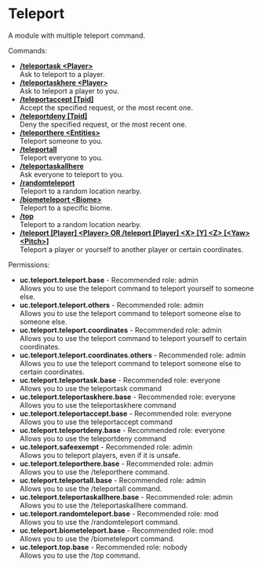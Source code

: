 Teleport
====
A module with multiple teleport command.

Commands: <br>
* **[/teleportask \<Player\>](../commands/teleportask.md)**<br>Ask to teleport to a player.
* **[/teleportaskhere \<Player\>](../commands/teleportaskhere.md)**<br>Ask to teleport a player to you.
* **[/teleportaccept \[Tpid\]](../commands/teleportaccept.md)**<br>Accept the specified request, or the most recent one.
* **[/teleportdeny \[Tpid\]](../commands/teleportdeny.md)**<br>Deny the specified request, or the most recent one.
* **[/teleporthere \<Entities\>](../commands/teleporthere.md)**<br>Teleport someone to you.
* **[/teleportall](../commands/teleportall.md)**<br>Teleport everyone to you.
* **[/teleportaskallhere](../commands/teleportaskallhere.md)**<br>Ask everyone to teleport to you.
* **[/randomteleport](../commands/randomteleport.md)**<br>Teleport to a random location nearby.
* **[/biometeleport \<Biome\>](../commands/biometeleport.md)**<br>Teleport to a specific biome.
* **[/top](../commands/top.md)**<br>Teleport to a random location nearby.
* **[/teleport \[Player\] \<Player\> OR /teleport \[Player\] \<X\> \[Y\] \<Z\> \[\<Yaw\> \<Pitch\>\]](../commands/teleport.md)**<br>Teleport a player or yourself to another player or certain coordinates.

Permissions: <br>
* **uc.teleport.teleport.base** - Recommended role: admin<br>Allows you to use the teleport command to teleport yourself to someone else.
* **uc.teleport.teleport.others** - Recommended role: admin<br>Allows you to use the teleport command to teleport someone else to someone else.
* **uc.teleport.teleport.coordinates** - Recommended role: admin<br>Allows you to use the teleport command to teleport yourself to certain coordinates.
* **uc.teleport.teleport.coordinates.others** - Recommended role: admin<br>Allows you to use the teleport command to teleport someone else to certain coordinates.
* **uc.teleport.teleportask.base** - Recommended role: everyone<br>Allows you to use the teleportask command
* **uc.teleport.teleportaskhere.base** - Recommended role: everyone<br>Allows you to use the teleportaskhere command
* **uc.teleport.teleportaccept.base** - Recommended role: everyone<br>Allows you to use the teleportaccept command
* **uc.teleport.teleportdeny.base** - Recommended role: everyone<br>Allows you to use the teleportdeny command
* **uc.teleport.safeexempt** - Recommended role: admin<br>Allows you to teleport players, even if it is unsafe.
* **uc.teleport.teleporthere.base** - Recommended role: admin<br>Allows you to use the /teleporthere command.
* **uc.teleport.teleportall.base** - Recommended role: admin<br>Allows you to use the /teleportall command.
* **uc.teleport.teleportaskallhere.base** - Recommended role: admin<br>Allows you to use the /teleportaskallhere command.
* **uc.teleport.randomteleport.base** - Recommended role: mod<br>Allows you to use the /randomteleport command.
* **uc.teleport.biometeleport.base** - Recommended role: mod<br>Allows you to use the /biometeleport command.
* **uc.teleport.top.base** - Recommended role: nobody<br>Allows you to use the /top command.
